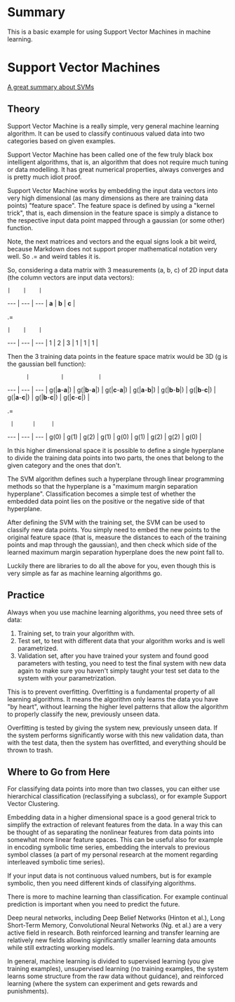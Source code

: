 # Summary
This is a basic example for using Support Vector Machines in machine learning.

# Support Vector Machines

[A great summary about SVMs](http://pages.cs.wisc.edu/~jerryzhu/cs540/handouts/hearst98-SVMtutorial.pdf)

## Theory

Support Vector Machine is a really simple, very general machine learning algorithm. It can be used to
classify continuous valued data into two categories based on given examples.

Support Vector Machine has been called one
of the few truly black box intelligent algorithms, that is, an algorithm that does not require much tuning
or data modelling. It has great numerical properties, always converges and is pretty much idiot proof.

Support Vector Machine works by embedding the input data vectors into very high dimensional (as many dimensions
as there are training data points) "feature space".
The feature space is defined by using a "kernel trick", that is, each dimension in the feature space is
simply a distance to the respective input data point mapped through a gaussian (or some other) function.

Note, the next matrices and vectors and the equal signs look a bit weird, because Markdown does
not support proper mathematical notation very well. So .= and weird tables it is.

So, considering a data matrix with 3 measurements (a, b, c) of 2D input data (the column vectors are input data vectors):

    |    |    |
--- | --- | --- |
 **a**  |  **b**  |  **c**  |

 .=

    |    |    |
--- | --- | --- |
 1  |  2  |  3  |
 1  |  1  |  1  |

Then the 3 training data points in the feature space matrix would be 3D (g is the gaussian bell function):

          |          |           |
   ---     |    ---     |    ---     |
g(\|**a**-**a**\|) | g(\|**b**-**a**\|) | g(\|**c**-**a**\|) |
g(\|**a**-**b**\|) | g(\|**b**-**b**\|) | g(\|**b**-**c**\|) |
g(\|**a**-**c**\|) | g(\|**b**-**c**\|) | g(\|**c**-**c**\|) |

 .=

     |      |     |
 --- |  --- |  ---  |
g(0) | g(1) |  g(2) |
g(1) | g(0) |  g(1) |
g(2) | g(2) |  g(0) |

In this higher dimensional space it is possible to define a single hyperplane to divide the training data points
into two parts, the ones that belong to the given category and the ones that don't.

The SVM algorithm defines such a hyperplane through linear programming methods so that the hyperplane is a "maximum margin
separation hyperplane". Classification becomes a simple test of whether the embedded data point lies on the positive
or the negative side of that hyperplane.

After defining the SVM with the training set, the SVM can be used to classify new data points. You simply need to
embed the new points to the original feature space (that is, measure the distances to each of the training points and
map through the gaussian), and then check which side of the learned maximum margin separation hyperplane does the new point
fall to.

Luckily there are libraries to do all the above for you, even though this is very simple as far as machine learning
algorithms go.

## Practice

Always when you use machine learning algorithms, you need three sets of data:

 1. Training set, to train your algorithm with.
 2. Test set, to test with different data that your algorithm works and is well parametrized.
 3. Validation set, after you have trained your system and found good parameters with testing, you need to test
    the final system with new data again to make sure you haven't simply taught your test set data to the system
    with your parametrization.

This is to prevent overfitting. Overfitting is a fundamental property of all learning algorithms. It means the
algorithm only learns the data you have "by heart", without learning the higher level patterns that allow the algorithm to
properly classify the new, previously unseen data.

Overfitting is tested by giving the system new, previously unseen data. If the system performs significantly worse
with this new validation data, than with the test data, then the system has overfitted, and everything should be thrown
to trash.

## Where to Go from Here

For classifying data points into more than two classes, you can either use hierarchical classification (reclassifying a subclass), or for example Support Vector Clustering.

Embedding data in a higher dimensional space is a good general trick to simplify the extraction of relevant features
from the data. In a way this can be thought of as separating the nonlinear features from data points into somewhat
more linear feature spaces. This can be useful also for example in encoding symbolic time series, embedding the intervals
to previous symbol classes (a part of my personal research at the moment regarding interleaved symbolic time series).

If your input data is not continuous valued numbers, but is for example symbolic, then you need different kinds of
classifying algorithms.

There is more to machine learning than classification. For example continual prediction is important when you need to
predict the future.

Deep neural networks, including Deep Belief Networks (Hinton et al.), Long Short-Term Memory, Convolutional Neural Networks (Ng. et al.) are a very active field in research. Both reinforced learning and
transfer learning are relatively new fields allowing significantly smaller learning data amounts while still
extracting working models.

In general, machine learning is divided to supervised learning (you give training examples), unsupervised learning
(no training examples, the system learns some structure from the raw data without guidance), and reinforced learning (where the system can experiment and gets rewards and punishments).
